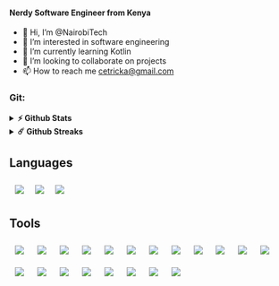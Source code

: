 <h4 align="start">Nerdy Software Engineer from Kenya</h3>

- 👋 Hi, I’m @NairobiTech
- 👀 I’m interested in software engineering
- 🌱 I’m currently learning Kotlin
- 💞️ I’m looking to collaborate on projects
- 📫 How to reach me cetricka@gmail.com


### Git:

<details>
  <summary><b>⚡ Github Stats</b></summary>

  <br />
  <img height="180em" src="https://github-readme-stats.vercel.app/api?username=NairobiTech&show_icons=true&hide_border=true&&count_private=true&include_all_commits=true" />
  <img height="180em" src="https://github-readme-stats.vercel.app/api/top-langs/?username=NairobiTech&exclude_repo=KNN-Image-Classification&show_icons=true&hide_border=true&layout=compact&langs_count=8"/>
</details>

<details>
  <summary><b>☄️ Github Streaks</b></summary>

  <br />
  <img height="180em" src="https://github-readme-streak-stats.herokuapp.com?user=NairobiTech&theme=blue-navy&hide_border=true" alt="GitHub Streak" />
</details>

## Languages

<div style="display: flex">
  <img style="margin: 10px" src="https://img.shields.io/badge/javascript-%23323330.svg?style=for-the-badge&logo=javascript&logoColor=%23F7DF1E" />
  <img style="margin: 10px" src="https://img.shields.io/badge/typescript-%23007ACC.svg?style=for-the-badge&logo=typescript&logoColor=white" />
  <img style="margin: 10px" src="https://img.shields.io/badge/python-3670A0?style=for-the-badge&logo=python&logoColor=ffdd54" />
</div>

## Tools

<div>
  <img style="margin: 10px" src="https://img.shields.io/badge/react-%2320232a.svg?style=for-the-badge&logo=react&logoColor=%2361DAFB" />
  <img style="margin: 10px" src="https://img.shields.io/badge/Next-black?style=for-the-badge&logo=next.js&logoColor=white" />
  <img style="margin: 10px" src="https://img.shields.io/badge/node.js-6DA55F?style=for-the-badge&logo=node.js&logoColor=white" />
  <img style="margin: 10px" src="https://img.shields.io/badge/flask-%23000.svg?style=for-the-badge&logo=flask&logoColor=white" />
  <img style="margin: 10px" src="https://img.shields.io/badge/redux-%23593d88.svg?style=for-the-badge&logo=redux&logoColor=white" />
  <img style="margin: 10px" src="https://img.shields.io/badge/-Storybook-FF4785?style=for-the-badge&logo=storybook&logoColor=white" />
  <img style="margin: 10px" src="https://img.shields.io/badge/AWS-%23FF9900.svg?style=for-the-badge&logo=amazon-aws&logoColor=white" />
  <img style="margin: 10px" src="https://img.shields.io/badge/-cypress-%23E5E5E5?style=for-the-badge&logo=cypress&logoColor=058a5e" />
  <img style="margin: 10px" src="https://img.shields.io/badge/-jest-%23C21325?style=for-the-badge&logo=jest&logoColor=white" />
  <img style="margin: 10px" src="https://img.shields.io/badge/-mocha-%238D6748?style=for-the-badge&logo=mocha&logoColor=white" />
  <img style="margin: 10px" src="https://img.shields.io/badge/-selenium-%43B02A?style=for-the-badge&logo=selenium&logoColor=white" />
  <img style="margin: 10px" src="https://img.shields.io/badge/Prisma-3982CE?style=for-the-badge&logo=Prisma&logoColor=white" />
  <img style="margin: 10px" src="https://img.shields.io/badge/-GraphQL-E10098?style=for-the-badge&logo=graphql&logoColor=white" />
  <img style="margin: 10px" src="https://img.shields.io/badge/vuejs-%2335495e.svg?style=for-the-badge&logo=vuedotjs&logoColor=%234FC08D" />
  <img style="margin: 10px" src="https://img.shields.io/badge/vite-%23646CFF.svg?style=for-the-badge&logo=vite&logoColor=white" />
  <img style="margin: 10px" src="https://img.shields.io/badge/tailwindcss-%2338B2AC.svg?style=for-the-badge&logo=tailwind-css&logoColor=white" />
  <img style="margin: 10px" src="https://img.shields.io/badge/React_Router-CA4245?style=for-the-badge&logo=react-router&logoColor=white" />
  <img style="margin: 10px" src="https://img.shields.io/badge/-React%20Query-FF4154?style=for-the-badge&logo=react%20query&logoColor=white" />
  <img style="margin: 10px" src="https://img.shields.io/badge/express.js-%23404d59.svg?style=for-the-badge&logo=express&logoColor=%2361DAFB" />
  <img style="margin: 10px" src="https://img.shields.io/badge/Amazon%20DynamoDB-4053D6?style=for-the-badge&logo=Amazon%20DynamoDB&logoColor=white" />
  
</div>
